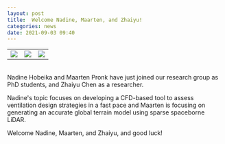 ```yaml
---
layout: post
title:  Welcome Nadine, Maarten, and Zhaiyu!
categories: news
date: 2021-09-03 09:40
---
```


<table>
  <tr>
    <td valign="top"><img class="img-circle img-responsive" src="{{ "/img/staff/nadine.png" | prepend: site.baseurl }}"></td>
    <td valign="top"><img class="img-circle img-responsive" src="{{ "/img/staff/maarten.jpg" | prepend: site.baseurl }}"></td>
    <td valign="top"><img class="img-circle img-responsive" src="{{ "/img/staff/zhaiyu.png" | prepend: site.baseurl }}"></td>
  </tr>
 </table>
<br>
Nadine Hobeika and Maarten Pronk have just joined our research group as PhD students, and Zhaiyu Chen as a researcher.

Nadine's topic focuses on developing a CFD-based tool to assess ventilation design strategies in a fast pace and Maarten is focusing on generating an accurate global terrain model using sparse spaceborne LiDAR. 

Welcome Nadine, Maarten, and Zhaiyu, and good luck!
